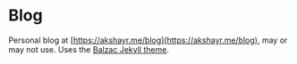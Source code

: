# Blog

Personal blog at [https://akshayr.me/blog](https://akshayr.me/blog), may or may not use. Uses the [Balzac Jekyll theme](https://github.com/ColeTownsend/Balzac-for-Jekyll).
